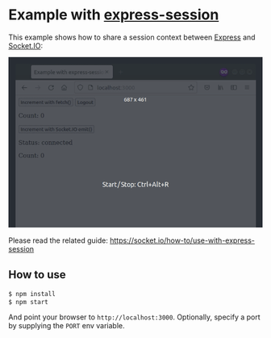 # Example with [express-session](https://www.npmjs.com/package/express-session)

This example shows how to share a session context between [Express](http://expressjs.com/) and [Socket.IO](https://socket.io/docs/v4/):

![Video of the example](assets/demo.gif)

Please read the related guide: https://socket.io/how-to/use-with-express-session

## How to use

```
$ npm install
$ npm start
```

And point your browser to `http://localhost:3000`. Optionally, specify a port by supplying the `PORT` env variable.
